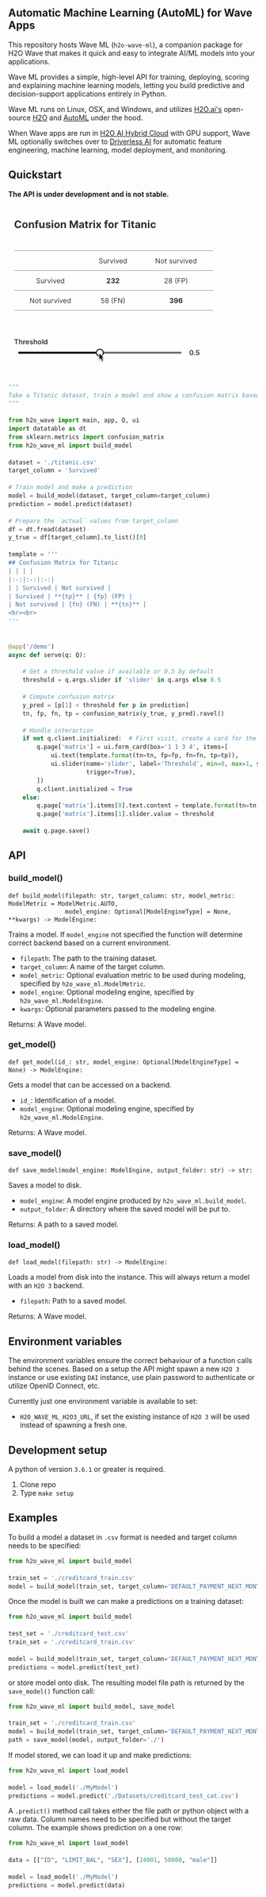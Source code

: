 ## Automatic Machine Learning (AutoML) for Wave Apps

This repository hosts Wave ML (`h2o-wave-ml`), a companion package for H2O Wave that makes it quick and easy to integrate AI/ML models into your applications.

Wave ML provides a simple, high-level API for training, deploying, scoring and explaining machine learning models, letting you build predictive and decision-support applications entirely in Python.

Wave ML runs on Linux, OSX, and Windows, and utilizes [H2O.ai's](https://h2o.ai) open-source [H2O](https://github.com/h2oai/h2o-3) and [AutoML](https://docs.h2o.ai/h2o/latest-stable/h2o-docs/automl.html) under the hood.

When Wave apps are run in [H2O AI Hybrid Cloud](https://www.h2o.ai/hybrid-cloud/) with GPU support, Wave ML optionally switches over to [Driverless AI](https://www.h2o.ai/products/h2o-driverless-ai/) for automatic feature engineering, machine learning, model deployment, and monitoring.

## Quickstart

**The API is under development and is not stable.**

![confusion matrix](assets/cm.gif)

```python
"""
Take a Titanic dataset, train a model and show a confusion matrix based on that model.
"""

from h2o_wave import main, app, Q, ui
import datatable as dt
from sklearn.metrics import confusion_matrix
from h2o_wave_ml import build_model

dataset = './titanic.csv'
target_column = 'Survived'

# Train model and make a prediction
model = build_model(dataset, target_column=target_column)
prediction = model.predict(dataset)

# Prepare the `actual` values from target_column
df = dt.fread(dataset)
y_true = df[target_column].to_list()[0]

template = '''
## Confusion Matrix for Titanic
| | | |
|:-:|:-:|:-:|
| | Survived | Not survived |
| Survived | **{tp}** | {fp} (FP) |
| Not survived | {fn} (FN) | **{tn}** |
<br><br>
'''


@app('/demo')
async def serve(q: Q):

    # Get a threshold value if available or 0.5 by default
    threshold = q.args.slider if 'slider' in q.args else 0.5

    # Compute confusion matrix
    y_pred = [p[1] < threshold for p in prediction]
    tn, fp, fn, tp = confusion_matrix(y_true, y_pred).ravel()

    # Handle interaction
    if not q.client.initialized:  # First visit, create a card for the matrix
        q.page['matrix'] = ui.form_card(box='1 1 3 4', items=[
            ui.text(template.format(tn=tn, fp=fp, fn=fn, tp=tp)),
            ui.slider(name='slider', label='Threshold', min=0, max=1, step=0.01, value=0.5,
                      trigger=True),
        ])
        q.client.initialized = True
    else:
        q.page['matrix'].items[0].text.content = template.format(tn=tn, fp=fp, fn=fn, tp=tp)
        q.page['matrix'].items[1].slider.value = threshold

    await q.page.save()
```

## API

### build_model()

```python3
def build_model(filepath: str, target_column: str, model_metric: ModelMetric = ModelMetric.AUTO,
                model_engine: Optional[ModelEngineType] = None, **kwargs) -> ModelEngine:
```

Trains a model. If `model_engine` not specified the function will determine correct backend based on a current environment.

- `filepath`: The path to the training dataset.
- `target_column`: A name of the target column.
- `model_metric`: Optional evaluation metric to be used during modeling, specified by `h2o_wave_ml.ModelMetric`.
- `model_engine`: Optional modeling engine, specified by `h2o_wave_ml.ModelEngine`.
- `kwargs`: Optional parameters passed to the modeling engine.

Returns:
    A Wave model.

### get_model()

```python3
def get_model(id_: str, model_engine: Optional[ModelEngineType] = None) -> ModelEngine:
```

Gets a model that can be accessed on a backend.

- `id_`: Identification of a model.
- `model_engine`: Optional modeling engine, specified by `h2o_wave_ml.ModelEngine`.

Returns:
    A Wave model.

### save_model()

```python3
def save_model(model_engine: ModelEngine, output_folder: str) -> str:
```

Saves a model to disk.

- `model_engine`: A model engine produced by `h2o_wave_ml.build_model`.
- `output_folder`: A directory where the saved model will be put to.

Returns:
    A path to a saved model.

### load_model()

```python3
def load_model(filepath: str) -> ModelEngine:
```

Loads a model from disk into the instance. This will always return a model with an `H2O 3` backend.

- `filepath`: Path to a saved model.

Returns:
    A Wave model.

## Environment variables

The environment variables ensure the correct behaviour of a function calls behind the scenes. Based on a setup the API might spawn a new `H2O 3` instance or use existing `DAI` instance, use plain password to authenticate or utilize OpenID Connect, etc.

Currently just one environment variable is available to set:

- `H2O_WAVE_ML_H2O3_URL`, if set the existing instance of `H2O 3` will be used instead of spawning a fresh one.

## Development setup 

A python of version `3.6.1` or greater is required.

1. Clone repo
2. Type `make setup`

## Examples

To build a model a dataset in `.csv` format is needed and target column needs to be specified:

```python
from h2o_wave_ml import build_model

train_set = './creditcard_train.csv'
model = build_model(train_set, target_column='DEFAULT_PAYMENT_NEXT_MONTH')
```

Once the model is built we can make a predictions on a training dataset:

```python
from h2o_wave_ml import build_model

test_set = './creditcard_test.csv'
train_set = './creditcard_train.csv'

model = build_model(train_set, target_column='DEFAULT_PAYMENT_NEXT_MONTH')
predictions = model.predict(test_set)
```

or store model onto disk. The resulting model file path is returned by the `save_model()` function call:

```python
from h2o_wave_ml import build_model, save_model

train_set = './creditcard_train.csv'
model = build_model(train_set, target_column='DEFAULT_PAYMENT_NEXT_MONTH')
path = save_model(model, output_folder='./')
```

If model stored, we can load it up and make predictions:

```python
from h2o_wave_ml import load_model

model = load_model('./MyModel')
predictions = model.predict('./Datasets/creditcard_test_cat.csv')
```

A `.predict()` method call takes either the file path or python object with a raw data. Column names need to be specified but without the target column. The example shows prediction on a one row:

```python
from h2o_wave_ml import load_model

data = [["ID", "LIMIT_BAL", "SEX"], [24001, 50000, "male"]]

model = load_model('./MyModel')
predictions = model.predict(data)
```
